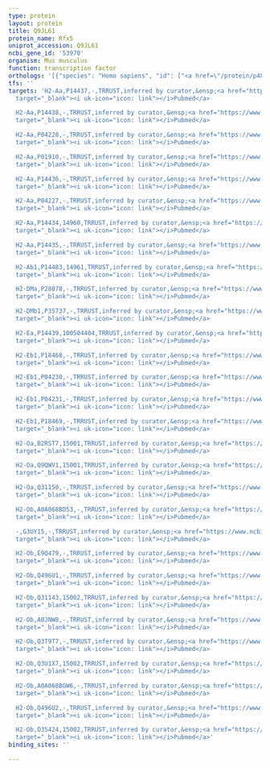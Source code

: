 ```yaml
---
type: protein
layout: protein
title: Q9JL61
protein_name: Rfx5
uniprot_accession: Q9JL61
ncbi_gene_id: '53970'
organism: Mus musculus
function: transcription factor
orthologs: '[{"species": "Homo sapiens", "id": ["<a href=\"/protein/p48382\">P48382</a>"]}, {"species": "Rattus norvegicus", "id": ["D3ZHD7"]}]'
tfs: ''
targets: 'H2-Aa,P14437,-,TRRUST,inferred by curator,&ensp;<a href="https://www.ncbi.nlm.nih.gov/pubmed/?term=11258423%5Buid%5D+OR+29087512%5Buid%5D"
  target="_blank"><i uk-icon="icon: link"></i>Pubmed</a>

  H2-Aa,P14438,-,TRRUST,inferred by curator,&ensp;<a href="https://www.ncbi.nlm.nih.gov/pubmed/?term=11258423%5Buid%5D+OR+29087512%5Buid%5D"
  target="_blank"><i uk-icon="icon: link"></i>Pubmed</a>

  H2-Aa,P04228,-,TRRUST,inferred by curator,&ensp;<a href="https://www.ncbi.nlm.nih.gov/pubmed/?term=11258423%5Buid%5D+OR+29087512%5Buid%5D"
  target="_blank"><i uk-icon="icon: link"></i>Pubmed</a>

  H2-Aa,P01910,-,TRRUST,inferred by curator,&ensp;<a href="https://www.ncbi.nlm.nih.gov/pubmed/?term=11258423%5Buid%5D+OR+29087512%5Buid%5D"
  target="_blank"><i uk-icon="icon: link"></i>Pubmed</a>

  H2-Aa,P14436,-,TRRUST,inferred by curator,&ensp;<a href="https://www.ncbi.nlm.nih.gov/pubmed/?term=11258423%5Buid%5D+OR+29087512%5Buid%5D"
  target="_blank"><i uk-icon="icon: link"></i>Pubmed</a>

  H2-Aa,P04227,-,TRRUST,inferred by curator,&ensp;<a href="https://www.ncbi.nlm.nih.gov/pubmed/?term=11258423%5Buid%5D+OR+29087512%5Buid%5D"
  target="_blank"><i uk-icon="icon: link"></i>Pubmed</a>

  H2-Aa,P14434,14960,TRRUST,inferred by curator,&ensp;<a href="https://www.ncbi.nlm.nih.gov/pubmed/?term=11258423%5Buid%5D+OR+29087512%5Buid%5D"
  target="_blank"><i uk-icon="icon: link"></i>Pubmed</a>

  H2-Aa,P14435,-,TRRUST,inferred by curator,&ensp;<a href="https://www.ncbi.nlm.nih.gov/pubmed/?term=11258423%5Buid%5D+OR+29087512%5Buid%5D"
  target="_blank"><i uk-icon="icon: link"></i>Pubmed</a>

  H2-Ab1,P14483,14961,TRRUST,inferred by curator,&ensp;<a href="https://www.ncbi.nlm.nih.gov/pubmed/?term=11258423%5Buid%5D+OR+29087512%5Buid%5D"
  target="_blank"><i uk-icon="icon: link"></i>Pubmed</a>

  H2-DMa,P28078,-,TRRUST,inferred by curator,&ensp;<a href="https://www.ncbi.nlm.nih.gov/pubmed/?term=11258423%5Buid%5D+OR+29087512%5Buid%5D"
  target="_blank"><i uk-icon="icon: link"></i>Pubmed</a>

  H2-DMb1,P35737,-,TRRUST,inferred by curator,&ensp;<a href="https://www.ncbi.nlm.nih.gov/pubmed/?term=11258423%5Buid%5D+OR+29087512%5Buid%5D"
  target="_blank"><i uk-icon="icon: link"></i>Pubmed</a>

  H2-Ea,P14439,100504404,TRRUST,inferred by curator,&ensp;<a href="https://www.ncbi.nlm.nih.gov/pubmed/?term=11258423%5Buid%5D+OR+29087512%5Buid%5D"
  target="_blank"><i uk-icon="icon: link"></i>Pubmed</a>

  H2-Eb1,P18468,-,TRRUST,inferred by curator,&ensp;<a href="https://www.ncbi.nlm.nih.gov/pubmed/?term=11258423%5Buid%5D+OR+29087512%5Buid%5D"
  target="_blank"><i uk-icon="icon: link"></i>Pubmed</a>

  H2-Eb1,P04230,-,TRRUST,inferred by curator,&ensp;<a href="https://www.ncbi.nlm.nih.gov/pubmed/?term=11258423%5Buid%5D+OR+29087512%5Buid%5D"
  target="_blank"><i uk-icon="icon: link"></i>Pubmed</a>

  H2-Eb1,P04231,-,TRRUST,inferred by curator,&ensp;<a href="https://www.ncbi.nlm.nih.gov/pubmed/?term=11258423%5Buid%5D+OR+29087512%5Buid%5D"
  target="_blank"><i uk-icon="icon: link"></i>Pubmed</a>

  H2-Eb1,P18469,-,TRRUST,inferred by curator,&ensp;<a href="https://www.ncbi.nlm.nih.gov/pubmed/?term=11258423%5Buid%5D+OR+29087512%5Buid%5D"
  target="_blank"><i uk-icon="icon: link"></i>Pubmed</a>

  H2-Oa,B2RST7,15001,TRRUST,inferred by curator,&ensp;<a href="https://www.ncbi.nlm.nih.gov/pubmed/?term=11258423%5Buid%5D+OR+29087512%5Buid%5D"
  target="_blank"><i uk-icon="icon: link"></i>Pubmed</a>

  H2-Oa,Q9QWV1,15001,TRRUST,inferred by curator,&ensp;<a href="https://www.ncbi.nlm.nih.gov/pubmed/?term=11258423%5Buid%5D+OR+29087512%5Buid%5D"
  target="_blank"><i uk-icon="icon: link"></i>Pubmed</a>

  H2-Oa,Q31150,-,TRRUST,inferred by curator,&ensp;<a href="https://www.ncbi.nlm.nih.gov/pubmed/?term=11258423%5Buid%5D+OR+29087512%5Buid%5D"
  target="_blank"><i uk-icon="icon: link"></i>Pubmed</a>

  H2-Ob,A0A068BD53,-,TRRUST,inferred by curator,&ensp;<a href="https://www.ncbi.nlm.nih.gov/pubmed/?term=11258423%5Buid%5D+OR+29087512%5Buid%5D"
  target="_blank"><i uk-icon="icon: link"></i>Pubmed</a>

  -,G3UY15,-,TRRUST,inferred by curator,&ensp;<a href="https://www.ncbi.nlm.nih.gov/pubmed/?term=11258423%5Buid%5D+OR+29087512%5Buid%5D"
  target="_blank"><i uk-icon="icon: link"></i>Pubmed</a>

  H2-Ob,E9Q479,-,TRRUST,inferred by curator,&ensp;<a href="https://www.ncbi.nlm.nih.gov/pubmed/?term=11258423%5Buid%5D+OR+29087512%5Buid%5D"
  target="_blank"><i uk-icon="icon: link"></i>Pubmed</a>

  H2-Ob,Q496U1,-,TRRUST,inferred by curator,&ensp;<a href="https://www.ncbi.nlm.nih.gov/pubmed/?term=11258423%5Buid%5D+OR+29087512%5Buid%5D"
  target="_blank"><i uk-icon="icon: link"></i>Pubmed</a>

  H2-Ob,Q31143,15002,TRRUST,inferred by curator,&ensp;<a href="https://www.ncbi.nlm.nih.gov/pubmed/?term=11258423%5Buid%5D+OR+29087512%5Buid%5D"
  target="_blank"><i uk-icon="icon: link"></i>Pubmed</a>

  H2-Ob,A0JNW8,-,TRRUST,inferred by curator,&ensp;<a href="https://www.ncbi.nlm.nih.gov/pubmed/?term=11258423%5Buid%5D+OR+29087512%5Buid%5D"
  target="_blank"><i uk-icon="icon: link"></i>Pubmed</a>

  H2-Ob,Q3T9T7,-,TRRUST,inferred by curator,&ensp;<a href="https://www.ncbi.nlm.nih.gov/pubmed/?term=11258423%5Buid%5D+OR+29087512%5Buid%5D"
  target="_blank"><i uk-icon="icon: link"></i>Pubmed</a>

  H2-Ob,Q3U1X7,15002,TRRUST,inferred by curator,&ensp;<a href="https://www.ncbi.nlm.nih.gov/pubmed/?term=11258423%5Buid%5D+OR+29087512%5Buid%5D"
  target="_blank"><i uk-icon="icon: link"></i>Pubmed</a>

  H2-Ob,A0A068BGW6,-,TRRUST,inferred by curator,&ensp;<a href="https://www.ncbi.nlm.nih.gov/pubmed/?term=11258423%5Buid%5D+OR+29087512%5Buid%5D"
  target="_blank"><i uk-icon="icon: link"></i>Pubmed</a>

  H2-Ob,Q496U2,-,TRRUST,inferred by curator,&ensp;<a href="https://www.ncbi.nlm.nih.gov/pubmed/?term=11258423%5Buid%5D+OR+29087512%5Buid%5D"
  target="_blank"><i uk-icon="icon: link"></i>Pubmed</a>

  H2-Ob,O35424,15002,TRRUST,inferred by curator,&ensp;<a href="https://www.ncbi.nlm.nih.gov/pubmed/?term=11258423%5Buid%5D+OR+29087512%5Buid%5D"
  target="_blank"><i uk-icon="icon: link"></i>Pubmed</a>'
binding_sites: ''

---
```

